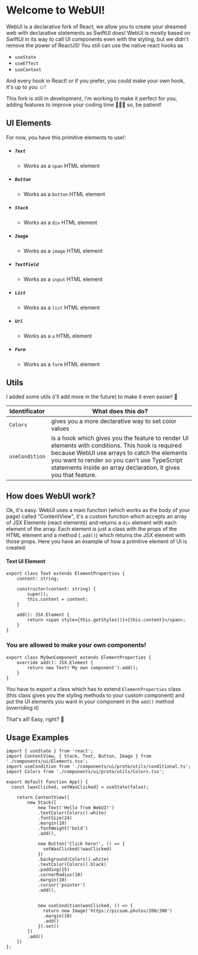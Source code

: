 # Welcome to WebUI!

WebUI is a declarative fork of React, we allow you to create your dreamed web with declarative statements as SwiftUI does! WebUI is mostly based on SwiftUI in its way to call UI components even with the styling, but we didn't remove the power of ReactJS! You still can use the native react hooks as 

- `useState`
- `useEffect`
- `useContext`

And every hook in React! or if you prefer, you could make your own hook, it's up to you ☺️!

This fork is still in development, i'm working to make it perfect for you, adding features to improve your coding time 👨🏻‍💻 so, be patient!

## UI Elements

For now, you have this primitive elements to use!:

- ##### `Text` 

  - Works as a `span` HTML element

- ##### `Button` 

  - Works as a `button` HTML element

- ##### `Stack`

  - Works as a `div` HTML element

- ##### `Image`

  - Works as a `image` HTML element

- ##### `TextField` 

  - Works as a `input` HTML element

- ##### `List` 

  - Works as a `list` HTML element

- ##### `Url` 

  - Works as a `a` HTML element

- ##### `Form` 

  - Works as a `form` HTML element

## Utils

I added some utils (i'll add more in the future) to make it even easier! 🥳

| Identificator  | What does this do?                                           |
| -------------- | ------------------------------------------------------------ |
| `Colors`       | gives you a more declarative way to set color values         |
| `useCondition` | is a hook which gives you the feature to render UI elements with conditions. This hook is required because WebUI use arrays to catch the elements you want to render so you can't use TypeScript statements inside an array declaration, it gives you that feature. |

## How does WebUI work?

Ok, it's easy. WebUI uses a main function (which works as the body of your page) called "ContentView", it's a custom function which accepts an array of JSX Elements (react elements) and returns a `div` element with each element of the array. Each element is just a class with the props of the HTML element and a method (`.add()`) which returns the JSX element with those props. Here you have an example of how a primitive element of UI is created:

#### Text UI Element

```tsx
export class Text extends ElementProperties {
    content: string;

    constructor(content: string) {
        super();
        this.content = content;
    }

    add(): JSX.Element {
        return <span style={this.getStyles()}>{this.content}</span>;
    }
}
```

### You are allowed to make your own components! 

```tsx
export class MyOwnComponent extends ElementProperties {
    override add(): JSX.Element {
        return new Text('My own component').add();
    }
}
```

You have to export a class which has to extend `ElementProperties` class (this class gives you the styling methods to your custom component) and put the UI elements you want in your component in the `add()` method (overriding it)



That's all! Easy, right? 🎉



## Usage Examples



```tsx
import { useState } from 'react';
import ContentView, { Stack, Text, Button, Image } from './components/ui/Elements.tsx';
import useCondition from './components/ui/proto/utils/conditional.ts';
import Colors from './components/ui/proto/utils/Colors.tsx';

export default function App() { 
  const [wasClicked, setWasClicked] = useState(false);

    return ContentView([
        new Stack([
            new Text('Hello from WebUI!')
            .textColor(Colors().white)
            .fontSize(24)
            .margin(10)
            .fontWeight('bold')
            .add(),

            new Button('Click here!', () => {
              setWasClicked(!wasClicked)
            })
            .background(Colors().white)
            .textColor(Colors().black)
            .padding(15)
            .cornerRadius(10)
            .margin(10)
            .cursor('pointer')
            .add(),


            new useCondition(wasClicked, () => {
              return new Image('https://picsum.photos/200/300')
              .margin(10)
              .add()
            }).set()
        ])
        .add()
    ])
};
```

